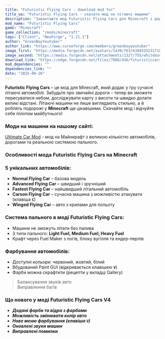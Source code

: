```yaml
---
title: "Futuristic Flying Cars - download mod for"
title_ua: "Futuristic Flying Cars - скачати мод на літаючі машини"
description: "Завантажте мод Futuristic Flying Cars для Minecraft і додайте у гру сучасні літаючі автомобілі. Новий рівень швидкості та свободи пересування у світі Minecraft."
mod_name: "Futuristic Flying Cars"
game: "Minecraft"
game_collection: "/mods/minecraft"
tags: ["Client", "NeoForge", "1.21.1"]
author: "GreenBoyYoutuber"
author_link: "https://www.curseforge.com/members/greenboyyoutuber"
image_first: "https://media.forgecdn.net/avatars/1439/763/638933523171864540.png"
image_second: "https://media.forgecdn.net/attachments/1327/755/whitebucket-png.PNG"
download_link: "https://edge.forgecdn.net/files/7008/436/futuristiccars-1.0.5-neoforge-1.21.1.jar"
mod_dependencies: ""
dependencies_link: ""
date: "2025-09-26"
---
```


**Futuristic Flying Cars** – це мод для Minecraft, який додає у гру сучасні літаючі автомобілі. Забудьте про звичайні дороги – тепер ви зможете пересуватися небом, досліджувати карту з висоти та швидко долати великі відстані. Літаючі машини не лише виглядають стильно, а й роблять подорожі у **Minecraft** ще цікавішими. Скачайте мод і відчуйте себе пілотом майбутнього!
### Моди на машини на нашому сайті:
[Ultimate Car Mod](/mods/minecraft/ultimate-car-mod) - мод на Майнкрафт з великою кількістю автомобілів, дорогами та реальною системою пального.  

### Особливості мода Futuristic Flying Cars на Minecraft 

 ### 5 унікальних автомобілів:
- **Normal Flying Car** – базова модель
- **Advanced Flying Car** – швидший і зручніший
- **Fastest Flying Car** – найшвидший літальний автомобіль
- **Carson Flying Car** – сучасна машина з можливістю атакувати (клавіша **`C`**)
- **Winged Flying Car** – авто з крилами для польоту

### Система пального в моді Futuristic Flying Cars:

- Машини не зможуть літати без палива
- 3 типи пального: **Light Fuel, Medium Fuel, Heavy Fuel**
- Крафт через Fuel Maker з логів, блоку вугілля та ендер-перлів

### Фарбування автомобілів:

- Доступні кольори: червоний, жовтий, білий
- Вбудований Paint GUI (відкривається клавішею **`V`**)
- Фарби можна скрафтити (рецепти у вкладці Gallery)  
>Балансування звуків авто  
>Виправлення багів

### Що нового у моді Futuristic Flying Cars V4

- ***Додані фарби та відра з фарбами***
- ***Можливість змінювати колір авто***
- ***Нове меню фарбування (клавіша `V`)***
- ***Оновлені звуки машин***
- ***Виправлені помилки***
